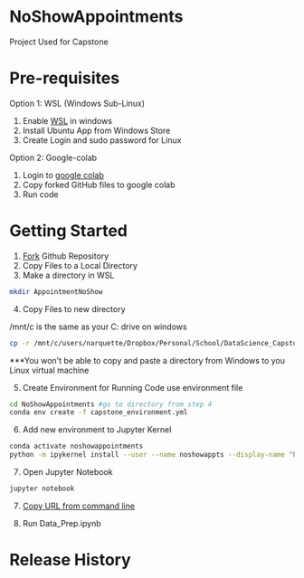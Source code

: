 # NoShowAppointments
Project Used for Capstone

# Pre-requisites

Option 1: WSL (Windows Sub-Linux)

1. Enable [WSL](https://winaero.com/blog/enable-wsl-windows-10-fall-creators-update/) in windows 
2. Install Ubuntu App from Windows Store
3. Create Login and sudo password for Linux

Option 2: Google-colab

1. Login to [google colab](https://colab.research.google.com/notebooks/welcome.ipynb)
2. Copy forked GitHub files to google colab
3. Run code 

# Getting Started 

1. [Fork](https://help.github.com/en/github/getting-started-with-github/fork-a-repo) Github Repository
2. Copy Files to a Local Directory
3. Make a directory in WSL

```sh
mkdir AppointmentNoShow
```

4. Copy Files to new directory

/mnt/c is the same as your C: drive on windows

```sh
cp -r /mnt/c/users/narquette/Dropbox/Personal/School/DataScience_Capstone/NoShowAppointments/ .
```

***You won't be able to copy and paste a directory from Windows to you Linux virtual machine

5. Create Environment for Running Code use environment file

```sh
cd NoShowAppointments #go to directory from step 4
conda env create -f capstone_environment.yml
```
6. Add new environment to Jupyter Kernel

```sh
conda activate noshowappointments
python -m ipykernel install --user --name noshowappts --display-name "Python (noshowappts)"
```
7. Open Jupyter Notebook

```sh
jupyter notebook
```
7. [Copy URL from command line](https://www.screencast.com/t/JgVmAL6wC)

8. Run Data_Prep.ipynb

# Release History

